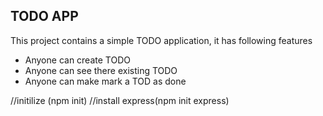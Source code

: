 ## TODO APP
This project contains a simple TODO application, it has following features

- Anyone can create TODO
- Anyone can see there existing TODO
- Anyone can make mark a TOD as done

//initilize (npm init)
//install express(npm init express)